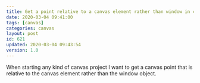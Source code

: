 ```yaml
---
title: Get a point relative to a canvas element rather than window in client side javaScript
date: 2020-03-04 09:41:00
tags: [canvas]
categories: canvas
layout: post
id: 621
updated: 2020-03-04 09:43:54
version: 1.0
---
```


When starting any kind of canvas project I want to get a canvas point that is relative to the canvas element rather than the window object.


<!-- more -->
